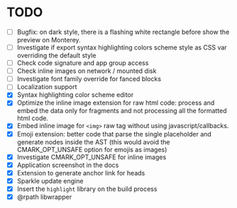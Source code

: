 #  TODO

- [ ] Bugfix: on dark style, there is a flashing white rectangle before show the preview on Monterey.
- [ ] Investigate if export syntax highlighting colors scheme style as CSS var overriding the default style
- [ ] Check code signature and app group access
- [ ] Check inline images on network / mounted disk
- [ ] Investigate font family override for fanced blocks
- [ ] Localization support
- [x] Syntax highlighting color scheme editor
- [x] Optimize the inline image extension for raw html code: process and embed the data only for fragments and not processing all the formatted html code.
- [x] Embed inline image for `<img>` raw tag without using javascript/callbacks.
- [x] Emoji extension: better code that parse the single placeholder and generate nodes inside the AST (this would avoid the CMARK_OPT_UNSAFE option for emojis as images)
- [x] Investigate CMARK_OPT_UNSAFE for inline images
- [x] Application screenshot in the docs
- [x] Extension to generate anchor link for heads
- [x] Sparkle update engine
- [x] Insert the `highlight` library on the build process
- [x] @rpath libwrapper
